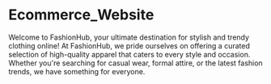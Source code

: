# Ecommerce_Website
Welcome to FashionHub, your ultimate destination for stylish and trendy clothing online! At FashionHub, we pride ourselves on offering a curated selection of high-quality apparel that caters to every style and occasion. Whether you're searching for casual wear, formal attire, or the latest fashion trends, we have something for everyone.
